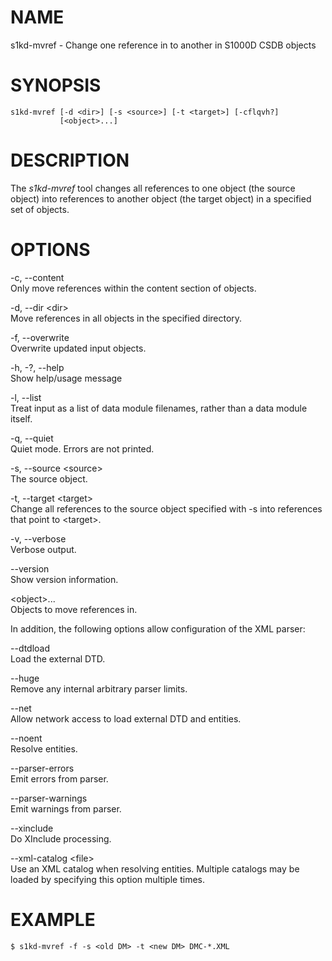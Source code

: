 NAME
====

s1kd-mvref - Change one reference in to another in S1000D CSDB objects

SYNOPSIS
========

    s1kd-mvref [-d <dir>] [-s <source>] [-t <target>] [-cflqvh?]
               [<object>...]

DESCRIPTION
===========

The *s1kd-mvref* tool changes all references to one object (the source
object) into references to another object (the target object) in a
specified set of objects.

OPTIONS
=======

-c, --content  
Only move references within the content section of objects.

-d, --dir &lt;dir&gt;  
Move references in all objects in the specified directory.

-f, --overwrite  
Overwrite updated input objects.

-h, -?, --help  
Show help/usage message

-l, --list  
Treat input as a list of data module filenames, rather than a data
module itself.

-q, --quiet  
Quiet mode. Errors are not printed.

-s, --source &lt;source&gt;  
The source object.

-t, --target &lt;target&gt;  
Change all references to the source object specified with -s into
references that point to &lt;target&gt;.

-v, --verbose  
Verbose output.

--version  
Show version information.

&lt;object&gt;...  
Objects to move references in.

In addition, the following options allow configuration of the XML
parser:

--dtdload  
Load the external DTD.

--huge  
Remove any internal arbitrary parser limits.

--net  
Allow network access to load external DTD and entities.

--noent  
Resolve entities.

--parser-errors  
Emit errors from parser.

--parser-warnings  
Emit warnings from parser.

--xinclude  
Do XInclude processing.

--xml-catalog &lt;file&gt;  
Use an XML catalog when resolving entities. Multiple catalogs may be
loaded by specifying this option multiple times.

EXAMPLE
=======

    $ s1kd-mvref -f -s <old DM> -t <new DM> DMC-*.XML
